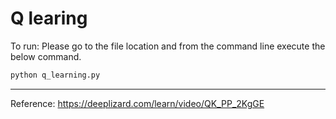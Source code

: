 # Q learing

To run: Please go to the file location and from the command line execute the below command.


```python
python q_learning.py
```
---

Reference: https://deeplizard.com/learn/video/QK_PP_2KgGE
